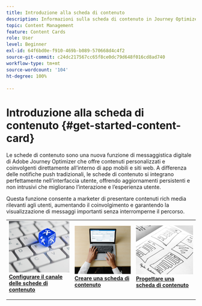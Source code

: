 ```yaml
---
title: Introduzione alla scheda di contenuto
description: Informazioni sulla scheda di contenuto in Journey Optimizer
topic: Content Management
feature: Content Cards
role: User
level: Beginner
exl-id: 64f6bd0e-f910-469b-b089-570668d4c4f2
source-git-commit: c24dc217567cc65f8ce0dc79d648f016cd8ad740
workflow-type: tm+mt
source-wordcount: '104'
ht-degree: 100%

---
```


# Introduzione alla scheda di contenuto {#get-started-content-card}

Le schede di contenuto sono una nuova funzione di messaggistica digitale di Adobe Journey Optimizer che offre contenuti personalizzati e coinvolgenti direttamente all’interno di app mobili e siti web. A differenza delle notifiche push tradizionali, le schede di contenuto si integrano perfettamente nell’interfaccia utente, offrendo aggiornamenti persistenti e non intrusivi che migliorano l’interazione e l’esperienza utente.

Questa funzione consente a marketer di presentare contenuti rich media rilevanti agli utenti, aumentando il coinvolgimento e garantendo la visualizzazione di messaggi importanti senza interromperne il percorso.

<table style="table-layout:fixed"><tr style="border: 0;">
<td>
<a href="content-card-configuration.md">
<img alt="Lead" src="../assets/do-not-localize/sms-config.jpg">
</a>
<div><a href="content-card-configuration.md"><strong>Configurare il canale delle schede di contenuto</strong>
</div>
<p>
</td>
<td>
<a href="create-content-card.md">
<img alt="Non frequente" src="../assets/do-not-localize/sms-create.jpeg">
</a>
<div>
<a href="create-content-card.md"><strong>Creare una scheda di contenuto</strong></a>
</div>
<p></td>
<td>
<a href="design-content-card.md">
<img alt="Convalida" src="../assets/do-not-localize/web-design.jpg">
</a>
<div>
<a href="design-content-card.md"><strong>Progettare una scheda di contenuto</strong></a>
</div>
<p>
</td>
</tr></table>
